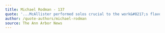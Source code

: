 ```yaml
---
title: Michael Rodman - 137
quote: '...McAllister performed solos crucial to the work&#8217;s flavor with brashness that never overpowered a beautifully rounded tone.'
author: /quote-authors/michael-rodman
source: The Ann Arbor News
---
```

